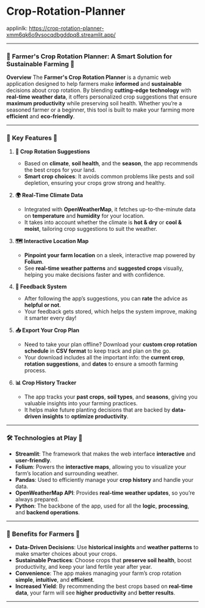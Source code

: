 # Crop-Rotation-Planner
applinlk: https://crop-rotation-planner-xmm6qk6o9vsocqdbgddpq8.streamlit.app/

---

### 🌱 **Farmer's Crop Rotation Planner: A Smart Solution for Sustainable Farming** 🌾

**Overview**
The **Farmer's Crop Rotation Planner** is a dynamic web application designed to help farmers make **informed** and **sustainable** decisions about crop rotation. By blending **cutting-edge technology** with **real-time weather data**, it offers personalized crop suggestions that ensure **maximum productivity** while preserving soil health. Whether you’re a seasoned farmer or a beginner, this tool is built to make your farming more **efficient** and **eco-friendly**.

---

### 🔑 **Key Features** 🌟

1. **🌿 Crop Rotation Suggestions**

   * Based on **climate**, **soil health**, and the **season**, the app recommends the best crops for your land.
   * **Smart crop choices**: It avoids common problems like pests and soil depletion, ensuring your crops grow strong and healthy.

2. **🌍 Real-Time Climate Data**

   * Integrated with **OpenWeatherMap**, it fetches up-to-the-minute data on **temperature** and **humidity** for your location.
   * It takes into account whether the climate is **hot & dry** or **cool & moist**, tailoring crop suggestions to suit the weather.

3. **🗺️ Interactive Location Map**

   * **Pinpoint your farm location** on a sleek, interactive map powered by **Folium**.
   * See **real-time weather patterns** and **suggested crops** visually, helping you make decisions faster and with confidence.

4. **📝 Feedback System**

   * After following the app’s suggestions, you can **rate** the advice as **helpful or not**.
   * Your feedback gets stored, which helps the system improve, making it smarter every day!

5. **📥 Export Your Crop Plan**

   * Need to take your plan offline? Download your **custom crop rotation schedule** in **CSV format** to keep track and plan on the go.
   * Your download includes all the important info: the **current crop**, **rotation suggestions**, and **dates** to ensure a smooth farming process.

6. **📊 Crop History Tracker**

   * The app tracks your **past crops**, **soil types**, and **seasons**, giving you valuable insights into your farming practices.
   * It helps make future planting decisions that are backed by **data-driven insights** to **optimize productivity**.

---

### 🛠️ **Technologies at Play** 🚀

* **Streamlit**: The framework that makes the web interface **interactive** and **user-friendly**.
* **Folium**: Powers the **interactive maps**, allowing you to visualize your farm’s location and surrounding weather.
* **Pandas**: Used to efficiently manage your **crop history** and handle your data.
* **OpenWeatherMap API**: Provides **real-time weather updates**, so you’re always prepared.
* **Python**: The backbone of the app, used for all the **logic**, **processing**, and **backend operations**.

---

### 🌾 **Benefits for Farmers** 🌟

* **Data-Driven Decisions**: Use **historical insights** and **weather patterns** to make smarter choices about your crops.
* **Sustainable Practices**: Choose crops that **preserve soil health**, boost productivity, and keep your land fertile year after year.
* **Convenience**: The app makes managing your farm’s crop rotation **simple**, **intuitive**, and **efficient**.
* **Increased Yield**: By recommending the best crops based on **real-time data**, your farm will see **higher productivity** and **better results**.

---



